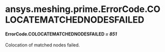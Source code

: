 # ansys.meshing.prime.ErrorCode.COLOCATEMATCHEDNODESFAILED

#### ErrorCode.COLOCATEMATCHEDNODESFAILED *= 851*

Colocation of matched nodes failed.

<!-- !! processed by numpydoc !! -->
